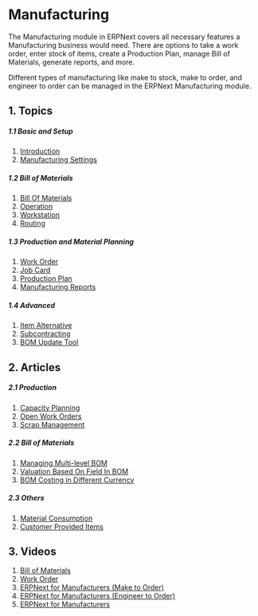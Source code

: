<!-- add-breadcrumbs -->
# Manufacturing

The Manufacturing module in ERPNext covers all necessary features a Manufacturing business would need. There are options to take a work order, enter stock of items, create a Production Plan, manage Bill of Materials, generate reports, and more.

Different types of manufacturing like make to stock, make to order, and engineer to order can be managed in the ERPNext Manufacturing module.

## 1. Topics

##### 1.1 Basic and Setup
1. [Introduction](/docs/user/manual/en/manufacturing/introduction)
1. [Manufacturing Settings](/docs/user/manual/en/manufacturing/manufacturing-settings)

##### 1.2 Bill of Materials
1. [Bill Of Materials](/docs/user/manual/en/manufacturing/bill-of-materials)
1. [Operation](/docs/user/manual/en/manufacturing/operation)
1. [Workstation](/docs/user/manual/en/manufacturing/workstation)
1. [Routing](/docs/user/manual/en/manufacturing/routing)

##### 1.3 Production and Material Planning
1. [Work Order](/docs/user/manual/en/manufacturing/work-order)
1. [Job Card](/docs/user/manual/en/manufacturing/job-card)
1. [Production Plan](/docs/user/manual/en/manufacturing/production-plan)
1. [Manufacturing Reports](/docs/user/manual/en/manufacturing/manufacturing-reports)

##### 1.4 Advanced
1. [Item Alternative](/docs/user/manual/en/manufacturing/item-alternative)
1. [Subcontracting](/docs/user/manual/en/manufacturing/subcontracting)
1. [BOM Update Tool](/docs/user/manual/en/manufacturing/bom-update-tool)

## 2. Articles

##### 2.1 Production
1. [Capacity Planning](/docs/user/manual/en/manufacturing/articles/capacity-planning)
1. [Open Work Orders](/docs/user/manual/en/manufacturing/articles/open-work-orders)
1. [Scrap Management](/docs/user/manual/en/manufacturing/articles/scrap-management)

##### 2.2 Bill of Materials
1. [Managing Multi-level BOM](/docs/user/manual/en/manufacturing/articles/managing-multi-level-bom)
1. [Valuation Based On Field In BOM](/docs/user/manual/en/manufacturing/articles/valuation-based-on-field-in-bom)
1. [BOM Costing in Different Currency](/docs/user/manual/en/manufacturing/articles/bom-costing-in-different-currency)

##### 2.3 Others
1. [Material Consumption](/docs/user/manual/en/manufacturing/articles/material_consumption)
1. [Customer Provided Items](/docs/user/manual/en/manufacturing/articles/customer-provided-items)

## 3. Videos
1. [Bill of Materials](/docs/user/videos/learn/bill-of-materials)
1. [Work Order](/docs/user/videos/learn/work-order)
1. [ERPNext for Manufacturers (Make to Order)](/docs/user/videos/learn/manufacturing-make-to-order)
1. [ERPNext for Manufacturers (Engineer to Order)](/docs/user/videos/learn/manufacturing-enigneer-to-order)
1. [ERPNext for Manufacturers](/docs/user/videos/learn/manufacturing-make-to-order)